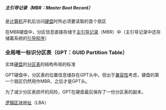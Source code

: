 ##### 主引导记录（MBR：Master Boot Record）

是[计算机](https://zh.wikipedia.org/wiki/计算机)开机后访问[硬盘](https://zh.wikipedia.org/wiki/硬盘)时所必须要读取的首个扇区

在MBR硬盘中，分区信息直接存储于[主引导记录](https://zh.wikipedia.org/wiki/主引导记录)（MBR）中（主引导记录中还存储着系统的[引导程序](https://zh.wikipedia.org/wiki/引导程序)）



### 全局唯一标识分区表（GPT：GUID Partition Table） 

实体[硬盘](https://zh.wikipedia.org/wiki/硬盘)的[分区表](https://zh.wikipedia.org/wiki/分区表)的结构布局的标准

GPT硬盘中，分区表的位置信息储存在GPT头中。但出于[兼容性](https://zh.wikipedia.org/wiki/兼容性)考虑，硬盘的第一个扇区仍然用作MBR，之后才是GPT头。

为了减少分区表损坏的风险，GPT在硬盘最后保存了一份分区表的副本。































[逻辑区块地址](https://zh.wikipedia.org/wiki/邏輯區塊位址)（LBA）